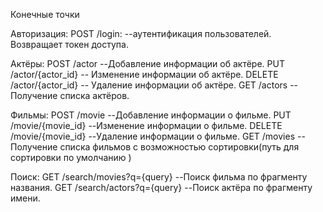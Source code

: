 Конечные точки

Авторизация:
POST /login: --аутентификация пользователей. Возвращает токен доступа.

Актёры:
POST /actor --Добавление информации об актёре. 
PUT /actor/{actor_id} -- Изменение информации об актёре.
DELETE /actor/{actor_id} -- Удаление информации об актёре.
GET /actors -- Получение списка актёров.

Фильмы:
POST /movie --Добавление информации о фильме.
PUT /movie/{movie_id} --Изменение информации о фильме.
DELETE /movie/{movie_id} --Удаление информации о фильме.
GET /movies --Получение списка фильмов с возможностью сортировки(путь для сортировки по умолчанию )

Поиск:
GET /search/movies?q={query} --Поиск фильма по фрагменту названия.
GET /search/actors?q={query} --Поиск актёра по фрагменту имени.
